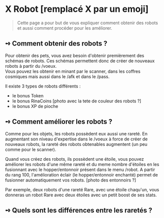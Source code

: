 # X​ Robot [remplacé X par un emoji]
> Cette page a pour but de vous expliquer comment obtenir des robots et aussi comment procéder pour les améliorer.

## **➺** Comment obtenir des robots ?
Pour obtenir des pets, vous avez besoin d'obtenir premièrement des schémas de robots. Ces schémas permettent donc de créer de nouveaux robots à partir du /voeux.  
Vous pouvez les obtenir en minant par le scanner, dans les coffres cosmiques mais aussi dans le /afk et dans le /pass.  

Il existe 3 types de robots différents :  
  - le bonus Token  
  - le bonus RinaCoins                          [photo avec la tete de couleur des robots ?]  
  - le bonus XP de pioche  

## **➺** Comment améliorer les robots ?
Comme pour les objets, les robots possèdent eux aussi une rareté. En augmentant son niveau d'expertise dans le /voeux à force de créer de nouveaux robots, la rareté des robots obtenables augmentent (un peu comme pour le scanner).  

Quand vous créez des robots, ils possèdent une étoile, vous pouvez améliorer les robots d'une même rareté et du meme nombre d'étoiles en les fusionnant avec le hopper/entonnoir présent dans le menu /robot. A partir du rang 100, l'amélioration éclair (le hopper/entonnoir enchanté) permet de fusionner automatiquement vos robots.  [photo des entonnoirs ?]  

Par exemple, deux robots d'une rareté Rare, avec une étoile chaqu'un, vous donneras un robot Rare avec deux étoiles avec un petit boost de ses stats.

## **➺** Quels sont les différences entre les raretés ?
